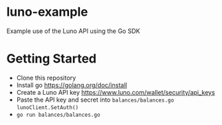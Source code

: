 # luno-example
Example use of the Luno API using the Go SDK

# Getting Started
- Clone this repository
- Install go https://golang.org/doc/install
- Create a Luno API key https://www.luno.com/wallet/security/api_keys
- Paste the API key and secret into `balances/balances.go` `lunoClient.SetAuth()`
- `go run balances/balances.go`